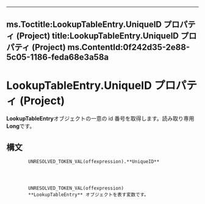 

---
ms.Toctitle:LookupTableEntry.UniqueID プロパティ (Project)
title:LookupTableEntry.UniqueID プロパティ (Project)
ms.ContentId:0f242d35-2e88-5c05-1186-feda68e3a58a
---
# LookupTableEntry.UniqueID プロパティ (Project)




**LookupTableEntry**オブジェクトの一意の id 番号を取得します。読み取り専用**Long**です。

## 構文

            UNRESOLVED_TOKEN_VAL(offexpression).**UniqueID**




            UNRESOLVED_TOKEN_VAL(offexpression)
            **LookupTableEntry** オブジェクトを表す変数です。




